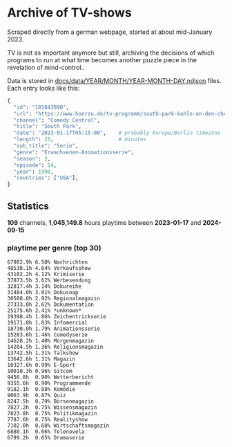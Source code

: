 # Archive of TV-shows

Scraped directly from a german webpage, started at about mid-January 2023.

TV is not as important anymore but still, archiving the decisions of which programs to run at what time
becomes another puzzle piece in the revelation of mind-control.. 

Data is stored in [docs/data/YEAR/MONTH/YEAR-MONTH-DAY.ndjson](docs/data/) files. 
Each entry looks like this:

```python
{
  "id": "181043890", 
  "url": "https://www.hoerzu.de/tv-programm/south-park-kohle-an-den-chefkoch/bid_181043890/", 
  "channel": "Comedy Central", 
  "title": "South Park", 
  "date": "2023-01-17T05:15:00",    # probably Europe/Berlin timezone 
  "length": 25,                     # minutes 
  "sub_title": "Serie", 
  "genre": "Erwachsenen-Animationsserie", 
  "season": 2, 
  "episode": 14, 
  "year": 1998, 
  "countries": ["USA"],
}
```

## Statistics

**109** channels, **1,045,149.8** hours playtime between **2023-01-17** and **2024-09-15**


### playtime per genre (top 30)

    67982.9h 6.50% Nachrichten
    48538.1h 4.64% Verkaufsshow
    43102.2h 4.12% Krimiserie
    37873.5h 3.62% Werbesendung
    32817.4h 3.14% Dokureihe
    31484.0h 3.01% Dokusoap
    30508.0h 2.92% Regionalmagazin
    27333.0h 2.62% Dokumentation
    25175.6h 2.41% *unknown*
    19398.4h 1.86% Zeichentrickserie
    19171.0h 1.83% Infomercial
    18730.0h 1.79% Animationsserie
    15283.6h 1.46% Comedyserie
    14628.2h 1.40% Morgenmagazin
    14204.5h 1.36% Religionsmagazin
    13742.5h 1.31% Talkshow
    13642.6h 1.31% Magazin
    10327.6h 0.99% E-Sport
    10010.3h 0.96% Sitcom
    9456.8h  0.90% Wetterbericht
    9355.6h  0.90% Programmende
    9182.1h  0.88% Komödie
    9063.9h  0.87% Quiz
    8247.5h  0.79% Börsenmagazin
    7827.2h  0.75% Wissensmagazin
    7823.8h  0.75% Politikmagazin
    7787.6h  0.75% Realityshow
    7102.0h  0.68% Wirtschaftsmagazin
    6880.1h  0.66% Telenovela
    6799.2h  0.65% Dramaserie
